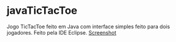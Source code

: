 # javaTicTacToe
Jogo TicTacToe feito em Java com interface simples feito para dois jogadores.  Feito pela IDE Eclipse.
[Screenshot](imageTicTacToe.png)
